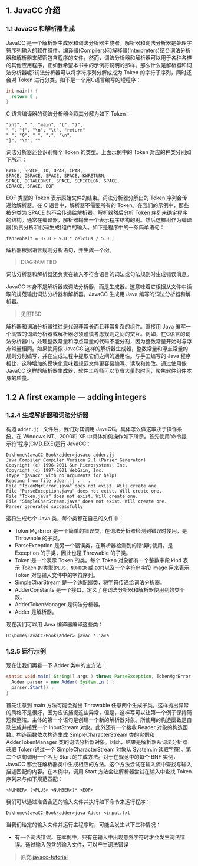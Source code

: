 
## 1. JavaCC 介绍

### 1.1 JavaCC 和解析器生成

JavaCC 是一个解析器生成器和词法分析器生成器。解析器和词法分析器是处理字符序列输入的软件组件。编译器(Compilers)和解释器(Interpreters)结合词法分析器和解析器来解密包含程序的文件，然而，词法分析器和解析器可以用于各种各样的其他应用程序，正如我希望本书中的示例将说明的那样。那么什么是解析器和词法分析器呢?词法分析器可以将字符序列分解成成为 Token 的字符子序列，同时还会对 Token 进行分类。如下是一个用C语言编写的短程序：
```c
int main() {
  return 0 ;
}
```
C 语言编译器的词法分析器会将其分解为如下 Token：
```
"int", " ", "main", "(", ")",
" ", "{", "\n", "\t", "return"
" ", "0", " ", ";", "\n",
"}", "\n", ""
```
词法分析器还会识别每个 Token 的类型。上面示例中的 Token 对应的种类分别如下所示：
```
KWINT, SPACE, ID, OPAR, CPAR,
SPACE, OBRACE, SPACE, SPACE, KWRETURN,
SPACE, OCTALCONST, SPACE, SEMICOLON, SPACE,
CBRACE, SPACE, EOF
```
EOF 类型的 Token 表示原始文件的结束。词法分析器分解出的 Token 序列会传递给解析器。在 C 语言中，解析器不需要所有的 Token。在我们的示例中，那些被分类为 SPACE 的不会传递给解析器。解析器然后分析 Token 序列来确定程序的结构。通常在编译器，解析器输出一个表示程序结构的树。然后这棵树作为编译器(负责分析和代码生成)组件的输入。如下是程序中的一条简单语句：
```
fahrenheit = 32.0 + 9.0 * celcius / 5.0 ;
```
解析器根据语言规则分析语句，并生成一个树。

> DIAGRAM TBD

词法分析器和解析器还负责在输入不符合语言的词法或句法规则时生成错误消息。

JavaCC 本身不是解析器或词法分析器，而是生成器。这意味着它根据从文件中读取的规范输出词法分析器和解析器。JavaCC 生成用 Java 编写的词法分析器和解析器。

> 见图TBD

解析器和词法分析器往往是代码非常长而且非常复杂的组件。直接用 Java 编写一个高效的词法分析器或解析器必须谨慎考虑规则之间的交互。例如，在C语言的词法分析器中，处理整数常量和浮点常量的代码不能分割，因为整数常量开始时与浮点常量相同。如果使用像 JavaCC 这样的解析器生成器，整数常量和浮点常量的规则分别编写，并在生成过程中提取它们之间的通用性。与手工编写的 Java 程序相比，这种增加的模块化意味着规范文件更容易编写、读取和修改。通过使用像 JavaCC 这样的解析器生成器，软件工程师可以节省大量的时间，聚焦软件组件本身的质量。

## 1.2 A first example — adding integers

### 1.2.4 生成解析器和词法分析器

构造 `adder.jj ` 文件后，我们对其调用 JavaCC。具体怎么做这取决于操作系统。在 Windows NT、2000和
XP 中具体如何操作如下所示。首先使用'命令提示符'程序(CMD.EXE)运行 JavaCC：
```
D:\home\JavaCC-Book\adder>javacc adder.jj
Java Compiler Compiler Version 2.1 (Parser Generator)
Copyright (c) 1996-2001 Sun Microsystems, Inc.
Copyright (c) 1997-2001 WebGain, Inc.
(type "javacc" with no arguments for help)
Reading from file adder.jj . . .
File "TokenMgrError.java" does not exist. Will create one.
File "ParseException.java" does not exist. Will create one.
File "Token.java" does not exist. Will create one.
File "SimpleCharStream.java" does not exist. Will create one.
Parser generated successfully
```
这将生成七个 Java 类，每个类都在自己的文件中：
- TokenMgrError 是一个简单的错误类，在词法分析器检测到错误时使用，是 Throwable 的子类。
- ParseException 是另一个错误类，在解析器检测到的错误时使用，是 Exception 的子类，因此也是 Throwable 的子类。
- Token 是一个表示 Token 的类。每个 Token 对象都有一个整数字段 kind 表示 Token 的类型(`PLUS`、`NUMBER` 或 `EOF`)以及一个字符串字段
image 用来表示 Token 对应输入文件中的字符序列。
- SimpleCharStream 是一个适配器类，将字符传递给词法分析器。
- AdderConstants 是一个接口，定义了在词法分析器和解析器使用到的类个数。
- AdderTokenManager 是词法分析器。
- Adder 是解析器。

现在我们可以用 Java 编译器编译这些类：
```
D:\home\JavaCC-Book\adder> javac *.java
```
### 1.2.5 运行示例

现在让我们再看一下 Adder 类中的主方法：
```java
static void main( String[] args ) throws ParseException, TokenMgrError {
  Adder parser = new Adder( System.in ) ;
  parser.Start() ;
}
```
首先注意到 main 方法可能会抛出 Throwable 任意两个生成子类。这样抛出异常的风格不是很好，因为应该捕捉这些异常，但是，这样写可以让第一个例子保持简短和整洁。主体的第一个语句是创建一个新的解析器对象。所使用的构造函数是自动生成并接受一个 InputStream 对象。此外还有一个接收 Reader 对象的构造函数。构造函数依次构造生成 SimpleCharacterStream 类的实例和 AdderTokenManager 类的词法分析器对象。因此，结果是解析器从词法分析器获取 Token(通过一个 SimpleCharacterStream 对象从 System.in 读取字符)。第二个语句调用一个名为 Start 的生成方法。对于在规范中的每个 BNF 实例，JavaCC 都会在解析器类中生成相应的方法。这个方法尝试在输入流中查找与输入描述匹配的内容。在本例中，调用 Start 方法会让解析器尝试在输入中查找 Token 序列来与如下规范匹配：
```
<NUMBER> (<PLUS> <NUMBER>)* <EOF>
```
我们可以通过准备合适的输入文件并执行如下命令来运行程序：
```
D:\home\JavaCC-Book\adder>java Adder <input.txt
```
当我们给定的输入文件并运行主程序时，可能会发生以下三种情况：
- 有一个词法错误。在本例中，只有在输入中出现意外字符时才会发生词法错误。通过输入包含的输入文件，可以产生词法错误



> 原文:[javacc-tutorial](https://www.engr.mun.ca/~theo/JavaCC-Tutorial/javacc-tutorial.pdf)
